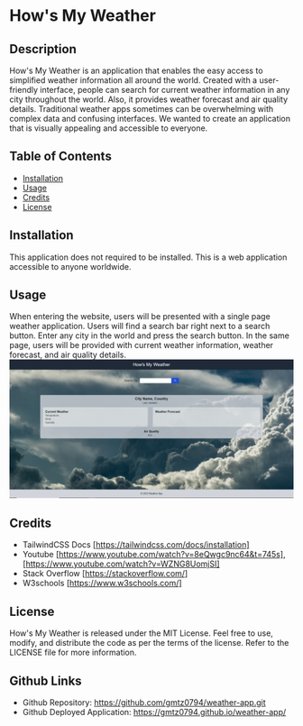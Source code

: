# How's My Weather

## Description

How's My Weather is an application that enables the easy access to simplified weather information all around the world. Created with a user-friendly interface, people can search for current weather information in any city throughout the world. Also, it provides weather forecast and air quality details. Traditional weather apps sometimes can be overwhelming with complex data and confusing interfaces. We wanted to create an application that is visually appealing and accessible to everyone.

## Table of Contents

- [Installation](#installation)
- [Usage](#usage)
- [Credits](#credits)
- [License](license)

## Installation

This application does not required to be installed. This is a web application accessible to anyone worldwide.

## Usage

When entering the website, users will be presented with a single page weather application. Users will find a search bar right next to a search button. Enter any city in the world and press the search button. In the same page, users will be provided with current weather information, weather forecast, and air quality details.
![weather app image](images/weather-app-img.PNG)

## Credits

- TailwindCSS Docs [https://tailwindcss.com/docs/installation]
- Youtube [https://www.youtube.com/watch?v=8eQwgc9nc64&t=745s], [https://www.youtube.com/watch?v=WZNG8UomjSI]
- Stack Overflow [https://stackoverflow.com/]
- W3schools [https://www.w3schools.com/]

## License

How's My Weather is released under the MIT License. Feel free to use, modify, and distribute the code as per the terms of the license. Refer to the LICENSE file for more information.

## Github Links

- Github Repository: https://github.com/gmtz0794/weather-app.git
- Github Deployed Application: https://gmtz0794.github.io/weather-app/
